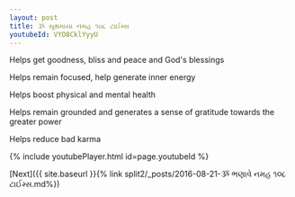 ```yaml
---
layout: post
title: ૐ સૂક્ષમાયા નમહ ૧૦૮ ટાઈમ્સ
youtubeId: VYO8CklYyyU
---
```

 
 
Helps get goodness, bliss and peace and God's blessings
 
Helps remain focused, help generate inner energy 
 
Helps boost physical and mental health 
 
Helps remain grounded and generates a sense of gratitude towards the greater power 
 
Helps reduce bad karma
 
 
 
 


{% include youtubePlayer.html id=page.youtubeId %}
 
[Next]({{ site.baseurl }}{% link  split2/_posts/2016-08-21-ૐ ભણાવે નમહ ૧૦૮ ટાઈમ્સ.md%})
 
